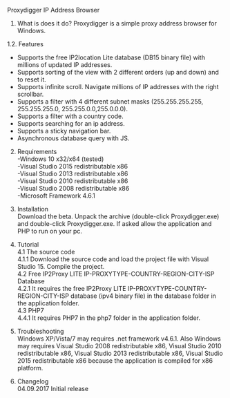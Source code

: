Proxydigger IP Address Browser

1. What is does it do?
Proxydigger is a simple proxy address browser for Windows.  

1.2. Features
- Supports the free IP2location Lite database (DB15 binary file) with millions of updated IP addresses.
- Supports sorting of the view with 2 different orders (up and down) and to reset it.
- Supports infinite scroll. Navigate millions of IP addresses with the right scrollbar.
- Supports a filter with 4 different subnet masks (255.255.255.255, 255.255.255.0, 255.255.0.0,255.0.0.0).
- Supports a filter with a country code.
- Supports searching for an ip address.
- Supports a sticky navigation bar.
- Asynchronous database query with JS.
  
2. Requirements  
-Windows 10 x32/x64 (tested)  
-Visual Studio 2015 redistributable x86  
-Visual Studio 2013 redistributable x86  
-Visual Studio 2010 redistributable x86  
-Visual Studio 2008 redistributable x86  
-Microsoft Framework 4.6.1  

3. Installation  
Download the beta. Unpack the archive (double-click Proxydigger.exe) and double-click Proxydigger.exe. If asked allow the application and PHP to run on your pc.  

4. Tutorial  
4.1 The source code  
4.1.1 Download the source code and load the project file with Visual Studio 15. Compile the project.  
4.2 Free IP2Proxy LITE IP-PROXYTYPE-COUNTRY-REGION-CITY-ISP Database  
4.2.1 It requires the free IP2Proxy LITE IP-PROXYTYPE-COUNTRY-REGION-CITY-ISP database (ipv4 binary file) in the database folder in the application folder.  
4.3 PHP7  
4.4.1 It requires PHP7 in the php7 folder in the application folder.  

5. Troubleshooting  
Windows XP/Vista/7 may requires .net framework v4.6.1. Also Windows may requires Visual Studio 2008 redistributable x86, Visual Studio 2010 redistributable x86, Visual Studio 2013 redistributable x86, Visual Studio 2015 redistributable x86 because the application is compiled for x86 platform.  
  
6. Changelog  
04.09.2017 Initial release  